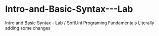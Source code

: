 # Intro-and-Basic-Syntax---Lab
Intro and Basic Syntax - Lab / SoftUni Programing Fundamentals
Literally adding some changes
